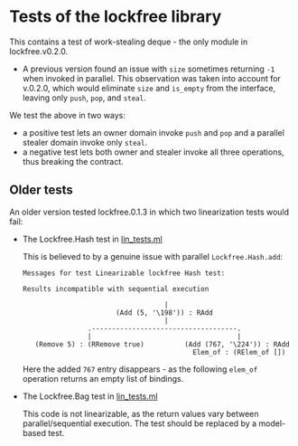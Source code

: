 Tests of the lockfree library
=============================

This contains a test of work-stealing deque - the only module in lockfree.v0.2.0.

- A previous version found an issue with `size` sometimes returning `-1` when invoked in parallel.
  This observation was taken into account for v.0.2.0, which would eliminate `size` and `is_empty` from the interface,
  leaving only `push`, `pop`, and `steal`.

We test the above in two ways:
- a positive test lets an owner domain invoke `push` and `pop` and a parallel stealer domain invoke only `steal`.
- a negative test lets both owner and stealer invoke all three operations, thus breaking the contract.




Older tests
-----------

An older version tested lockfree.0.1.3 in which two linearization tests would fail:

- The Lockfree.Hash test in [lin_tests.ml](lin_tests.ml)

  This is believed to by a genuine issue with parallel
  `Lockfree.Hash.add`:

  ```
  Messages for test Linearizable lockfree Hash test:

  Results incompatible with sequential execution

                                     |
                         (Add (5, '\198')) : RAdd
                                     |
                  .------------------------------------.
                  |                                    |
     (Remove 5) : (RRemove true)          (Add (767, '\224')) : RAdd
                                            Elem_of : (RElem_of [])
  ```

  Here the added `767` entry disappears - as the following `elem_of`
  operation returns an empty list of bindings.


- The Lockfree.Bag test in [lin_tests.ml](lin_tests.ml)

  This code is not linearizable, as the return values vary between
  parallel/sequential execution. The test should be replaced by a
  model-based test.


